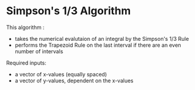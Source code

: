 # Simpson's 1/3 Algorithm

This algorithm :
* takes the numerical evalutaion of an integral by the Simpson's 1/3 Rule
* performs the Trapezoid Rule on the last interval if there are an even number of intervals

Required inputs:
* a vector of x-values (equally spaced)
* a vector of y-values, dependent on the x-values
